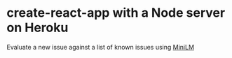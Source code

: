 # create-react-app with a Node server on Heroku

Evaluate a new issue against a list of known issues using [MiniLM](https://huggingface.co/sentence-transformers/all-MiniLM-L6-v2)
